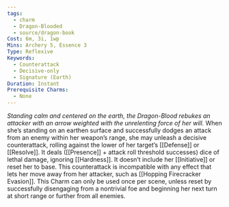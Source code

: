 ```yaml
---
tags:
  - charm
  - Dragon-Blooded
  - source/dragon-book
Cost: 6m, 3i, 1wp
Mins: Archery 5, Essence 3
Type: Reflexive
Keywords:
  - Counterattack
  - Decisive-only
  - Signature (Earth)
Duration: Instant
Prerequisite Charms:
  - None
---
```

*Standing calm and centered on the earth, the Dragon-Blood rebukes an attacker with an arrow weighted with the unrelenting force of her will.*
When she’s standing on an earthen surface and successfully dodges an attack from an enemy within her weapon’s range, she may unleash a decisive counterattack, rolling against the lower of her target’s [[Defense]] or [[Resolve]]. It deals ([[Presence]] + attack roll threshold successes) dice of lethal damage, ignoring [[Hardness]]. It doesn’t include her [[Initiative]] or reset her to base. This counterattack is incompatible with any effect that lets her move away from her attacker, such as [[Hopping Firecracker Evasion]]. This Charm can only be used once per scene, unless reset by successfully disengaging from a nontrivial foe and beginning her next turn at short range or further from all enemies.